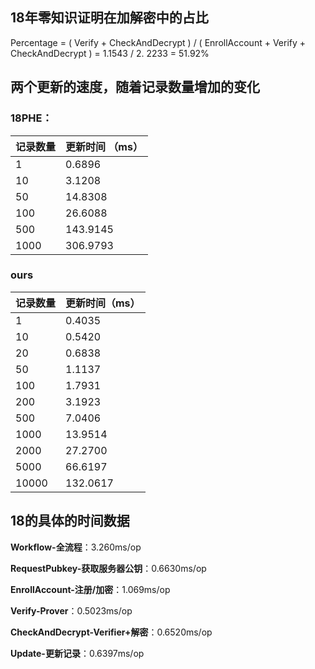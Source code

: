 ## 18年零知识证明在加解密中的占比

Percentage = ( Verify + CheckAndDecrypt ) / ( EnrollAccount + Verify + CheckAndDecrypt ) = 1.1543 / 2. 2233 = 51.92%

## 两个更新的速度，随着记录数量增加的变化

### 18PHE：

| 记录数量 | 更新时间 （ms） |
| -------- | :-------------- |
| 1        | 0.6896          |
| 10       | 3.1208          |
| 50       | 14.8308         |
| 100      | 26.6088         |
| 500      | 143.9145        |
| 1000     | 306.9793        |

### ours

| 记录数量 | 更新时间（ms） |
| -------- | -------------- |
| 1        | 0.4035         |
| 10       | 0.5420         |
| 20       | 0.6838         |
| 50       | 1.1137         |
| 100      | 1.7931         |
| 200      | 3.1923         |
| 500      | 7.0406         |
| 1000     | 13.9514        |
| 2000     | 27.2700        |
| 5000     | 66.6197        |
| 10000    | 132.0617       |



## 18的具体的时间数据

**Workflow-全流程**：3.260ms/op

**RequestPubkey-获取服务器公钥**：0.6630ms/op

**EnrollAccount-注册/加密**：1.069ms/op

**Verify-Prover**：0.5023ms/op

**CheckAndDecrypt-Verifier+解密**：0.6520ms/op

**Update-更新记录**：0.6397ms/op

